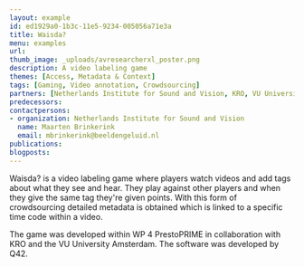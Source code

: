 ```yaml
---
layout: example
id: ed1929a0-1b3c-11e5-9234-005056a71e3a
title: Waisda?
menu: examples
url: 
thumb_image: _uploads/avresearcherxl_poster.png
description: A video labeling game
themes: [Access, Metadata & Context]
tags: [Gaming, Video annotation, Crowdsourcing]
partners: [Netherlands Institute for Sound and Vision, KRO, VU University]
predecessors: 
contactpersons: 
- organization: Netherlands Institute for Sound and Vision
  name: Maarten Brinkerink
  email: mbrinkerink@beeldengeluid.nl
publications: 
blogposts: 
---
```

<p>Waisda? is a video labeling game where players watch&nbsp;videos and add tags about what they see and hear. They play against other players and when they give the same tag they're given points. With this form of crowdsourcing detailed metadata is obtained which is linked to a specific time code within a video.</p>
<p>The game was developed within WP 4 PrestoPRIME in collaboration with KRO and the VU University Amsterdam. The software was developed by Q42.</p>
